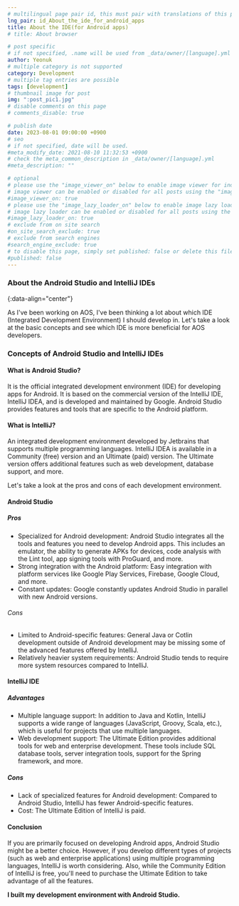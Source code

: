 ```yaml
---
# multilingual page pair id, this must pair with translations of this page. (This name must be unique)
lng_pair: id_About_the_ide_for_android_apps
title: About the IDE(for Android apps)
# title: About browser

# post specific
# if not specified, .name will be used from _data/owner/[language].yml
author: Yeonuk
# multiple category is not supported
category: Development
# multiple tag entries are possible
tags: [development]
# thumbnail image for post
img: ":post_pic1.jpg"
# disable comments on this page
# comments_disable: true

# publish date
date: 2023-08-01 09:00:00 +0900
# seo
# if not specified, date will be used.
#meta_modify_date: 2021-08-10 11:32:53 +0900
# check the meta_common_description in _data/owner/[language].yml
#meta_description: ""

# optional
# please use the "image_viewer_on" below to enable image viewer for individual pages or posts (_posts/ or [language]/_posts folders).
# image viewer can be enabled or disabled for all posts using the "image_viewer_posts: true" setting in _data/conf/main.yml.
#image_viewer_on: true
# please use the "image_lazy_loader_on" below to enable image lazy loader for individual pages or posts (_posts/ or [language]/_posts folders).
# image lazy loader can be enabled or disabled for all posts using the "image_lazy_loader_posts: true" setting in _data/conf/main.yml.
#image_lazy_loader_on: true
# exclude from on site search
#on_site_search_exclude: true
# exclude from search engines
#search_engine_exclude: true
# to disable this page, simply set published: false or delete this file
#published: false
---
```


<!-- outline-start -->

### About the Android Studio and IntelliJ IDEs

{:data-align="center"}

<!-- outline-end -->

As I've been working on AOS, I've been thinking a lot about which IDE (Integrated Development Environment) I should develop in.
Let's take a look at the basic concepts and see which IDE is more beneficial for AOS developers.

### Concepts of Android Studio and IntelliJ IDEs

#### What is Android Studio?

It is the official integrated development environment (IDE) for developing apps for Android.
It is based on the commercial version of the IntelliJ IDE, IntelliJ IDEA, and is developed and maintained by Google.
Android Studio provides features and tools that are specific to the Android platform.

#### What is IntelliJ?

An integrated development environment developed by Jetbrains that supports multiple programming languages.
IntelliJ IDEA is available in a Community (free) version and an Ultimate (paid) version.
The Ultimate version offers additional features such as web development, database support, and more.

Let's take a look at the pros and cons of each development environment.

#### Android Studio

##### Pros

- Specialized for Android development: Android Studio integrates all the tools and features you need to develop Android apps. This includes an emulator, the ability to generate APKs for devices, code analysis with the Lint tool, app signing tools with ProGuard, and more.
- Strong integration with the Android platform: Easy integration with platform services like Google Play Services, Firebase, Google Cloud, and more.
- Constant updates: Google constantly updates Android Studio in parallel with new Android versions.

###### Cons

- Limited to Android-specific features: General Java or Cotlin development outside of Android development may be missing some of the advanced features offered by IntelliJ.
- Relatively heavier system requirements: Android Studio tends to require more system resources compared to IntelliJ.

#### IntelliJ IDE

##### Advantages

- Multiple language support: In addition to Java and Kotlin, IntelliJ supports a wide range of languages (JavaScript, Groovy, Scala, etc.), which is useful for projects that use multiple languages.
- Web development support: The Ultimate Edition provides additional tools for web and enterprise development. These tools include SQL database tools, server integration tools, support for the Spring framework, and more.

##### Cons

- Lack of specialized features for Android development: Compared to Android Studio, IntelliJ has fewer Android-specific features.
- Cost: The Ultimate Edition of IntelliJ is paid.

#### Conclusion

If you are primarily focused on developing Android apps, Android Studio might be a better choice.
However, if you develop different types of projects (such as web and enterprise applications) using multiple programming languages, IntelliJ is worth considering.
Also, while the Community Edition of IntelliJ is free, you'll need to purchase the Ultimate Edition to take advantage of all the features.

**I built my development environment with Android Studio.**
